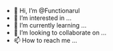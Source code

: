 - 👋 Hi, I’m @Functionarul
- 👀 I’m interested in ...
- 🌱 I’m currently learning ...
- 💞️ I’m looking to collaborate on ...
- 📫 How to reach me ...

<!---
Functionarul/Functionarul is a ✨ special ✨ repository because its `README.md` (this file) appears on your GitHub profile.
You can click the Preview link to take a look at your changes.
--->
